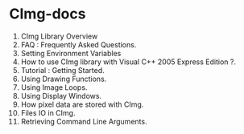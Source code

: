 # CImg-docs

1. CImg Library Overview	
1. FAQ : Frequently Asked Questions.	
1. Setting Environment Variables	
1. How to use CImg library with Visual C++ 2005 Express Edition ?.	
1. Tutorial : Getting Started.	
1. Using Drawing Functions.	
1. Using Image Loops.	
1. Using Display Windows.	
1. How pixel data are stored with CImg.	
1. Files IO in CImg.	
1. Retrieving Command Line Arguments.
